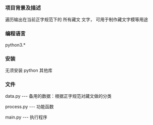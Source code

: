 ### 项目背景及描述

遍历输出在当前正字规范下的 所有藏文  文字， 可用于制作藏文字模等用途

### 编程语言  

python3.*  

### 安装 

无须安装 python 其他库

### 文件

data.py   ---  备用的数据：根据正字规范对藏文做的分类

process.py  ---  功能函数

main.py  ---  执行程序
